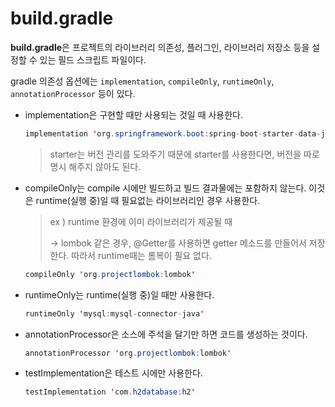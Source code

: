 # build.gradle



**build.gradle**은 프로젝트의 라이브러리 의존성, 플러그인, 라이브러리 저장소 등을 설정할 수 있는 필드 스크립트 파일이다.



gradle 의존성 옵션에는 `implementation`, `compileOnly`, `runtimeOnly`, `annotationProcessor` 등이 있다. 

+ implementation은 구현할 때만 사용되는 것일 때 사용한다.

  ```java
  implementation 'org.springframework.boot:spring-boot-starter-data-jpa'
  ```

  > starter는 버전 관리를 도와주기 때문에 starter를 사용한다면, 버전을 따로 명시 해주지 않아도 된다.

+ compileOnly는 compile 시에만 빌드하고 빌드 결과물에는 포함하지 않는다. 이것은 runtime(실행 중)일 때 필요없는 라이브러리인 경우 사용한다.

  > ex ) runtime 환경에 이미 라이브러리가 제공될 때
  >
  > -> lombok 같은 경우, @Getter를 사용하면 getter 메소드를 만들어서 저장한다. 따라서 runtime때는 롬복이 필요 없다.

  ```java
  compileOnly 'org.projectlombok:lombok'
  ```

+ runtimeOnly는 runtime(실행 중)일 때만 사용한다.

  ```java
  runtimeOnly 'mysql:mysql-connector-java'
  ```

+ annotationProcessor은 소스에 주석을 달기만 하면 코드를 생성하는 것이다.

  ```java
  annotationProcessor 'org.projectlombok:lombok'
  ```

+ testImplementation은 테스트 시에만 사용한다.

  ```java
  testImplementation 'com.h2database:h2'
  ```

  

